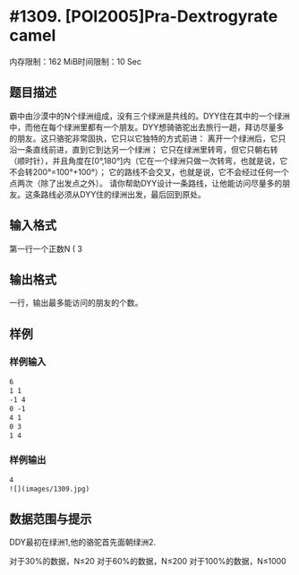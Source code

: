# #1309. [POI2005]Pra-Dextrogyrate camel

内存限制：162 MiB时间限制：10 Sec

## 题目描述

霸中由沙漠中的N个绿洲组成，没有三个绿洲是共线的。DYY住在其中的一个绿洲中，而他在每个绿洲里都有一个朋友。DYY想骑骆驼出去旅行一趟，拜访尽量多的朋友。这只骆驼非常固执，它只以它独特的方式前进：
离开一个绿洲后，它只沿一条直线前进，直到它到达另一个绿洲；
它只在绿洲里转弯，但它只朝右转（顺时针），并且角度在[0°,180°]内（它在一个绿洲只做一次转弯，也就是说，它不会转200°=100°+100°）；	它的路线不会交叉，也就是说，它不会经过任何一个点两次（除了出发点之外）。
请你帮助DYY设计一条路线，让他能访问尽量多的朋友。这条路线必须从DYY住的绿洲出发，最后回到原处。

## 输入格式

第一行一个正数N ( 3 

## 输出格式

一行，输出最多能访问的朋友的个数。


## 样例

### 样例输入

    
    6
    1 1
    -1 4
    0 -1
    4 1
    0 3
    1 4
    
    
    

### 样例输出

    
    4
    ![](images/1309.jpg)
    

## 数据范围与提示

DDY最初在绿洲1,他的骆驼首先面朝绿洲2.

对于30%的数据，N≤20
对于60%的数据，N≤200
对于100%的数据，N≤1000
